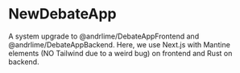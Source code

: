 # NewDebateApp

A system upgrade to @andrlime/DebateAppFrontend and @andrlime/DebateAppBackend. Here, we use Next.js with Mantine elements (NO Tailwind due to a weird bug) on frontend and Rust on backend.
